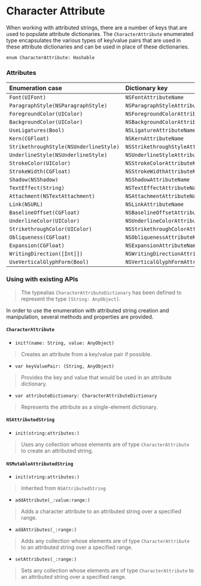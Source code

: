Character Attribute
===================

When working with attributed strings, there are a number of keys that are used to populate attribute dictionaries.  The `CharacterAttribute` enumerated type encapsulates the various types of key/value pairs that are used in these attribute dictionaries and can be used in place of these dictionaries.

`enum CharacterAttribute: Hashable`

### Attributes

| Enumeration case | Dictionary key |
|:-----------------|:---------------|
| `Font(UIFont)` | `NSFontAttributeName` |
| `ParagraphStyle(NSParagraphStyle)` | `NSParagraphStyleAttributeName` |
| `ForegroundColor(UIColor)` | `NSForegroundColorAttributeName` |
| `BackgroundColor(UIColor)` | `NSBackgroundColorAttributeName` |
| `UseLigatures(Bool)` | `NSLigatureAttributeName` |
| `Kern(CGFloat)` | `NSKernAttributeName` |
| `StrikethroughStyle(NSUnderlineStyle)` | `NSStrikethroughStyleAttributeName` |
| `UnderlineStyle(NSUnderlineStyle)` | `NSUnderlineStyleAttributeName` |
| `StrokeColor(UIColor)` | `NSStrokeColorAttributeName` |
| `StrokeWidth(CGFloat)` | `NSStrokeWidthAttributeName` |
| `Shadow(NSShadow)` | `NSShadowAttributeName` |
| `TextEffect(String)` | `NSTextEffectAttributeName` |
| `Attachment(NSTextAttachment)` | `NSAttachmentAttributeName` |
| `Link(NSURL)` | `NSLinkAttributeName` |
| `BaselineOffset(CGFloat)` | `NSBaselineOffsetAttributeName` |
| `UnderlineColor(UIColor)` | `NSUnderlineColorAttributeName` |
| `StrikethroughColor(UIColor)` | `NSStrikethroughColorAttributeName` |
| `Obliqueness(CGFloat)` | `NSObliquenessAttributeName` |
| `Expansion(CGFloat)` | `NSExpansionAttributeName` |
| `WritingDirection([Int]])` | `NSWritingDirectionAttributeName` |
| `UseVerticalGlyphForm(Bool)` | `NSVerticalGlyphFormAttributeName` |


### Using with existing APIs

> The typealias `CharacterAttributeDictionary` has been defined to represent the type `[String: AnyObject]`.

In order to use the enumeration with attributed string creation and manipulation, several methods and properties are provided.

#### `CharacterAttribute`

* `init?(name: String, value: AnyObject)`
> Creates an attribute from a key/value pair if possible.

* `var keyValuePair: (String, AnyObject)`
> Provides the key and value that would be used in an attribute dictionary.

* `var attributeDictionary: CharacterAttributeDictionary`
> Represents the attribute as a single-element dictionary.


#### `NSAttributedString`

* `init(string:attributes:)`
> Uses any collection whose elements are of type `CharacterAttribute` to create an attributed string.


#### `NSMutableAttributedString`

* `init(string:attributes:)`
> Inherited from `NSAttributedString`

* `addAttribute(_:value:range:)`
> Adds a character attribute to an attributed string over a specified range.

* `addAttributes(_:range:)`
> Adds any collection whose elements are of type `CharacterAttribute` to an attributed string over a specified range.

* `setAttributes(_:range:)`
> Sets any collection whose elements are of type `CharacterAttribute` to an attributed string over a specified range.
